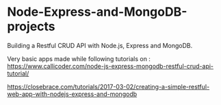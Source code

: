 # Node-Express-and-MongoDB-projects

Building a Restful CRUD API with Node.js, Express and MongoDB.

Very basic apps made while following tutorials on :
https://www.callicoder.com/node-js-express-mongodb-restful-crud-api-tutorial/

https://closebrace.com/tutorials/2017-03-02/creating-a-simple-restful-web-app-with-nodejs-express-and-mongodb
